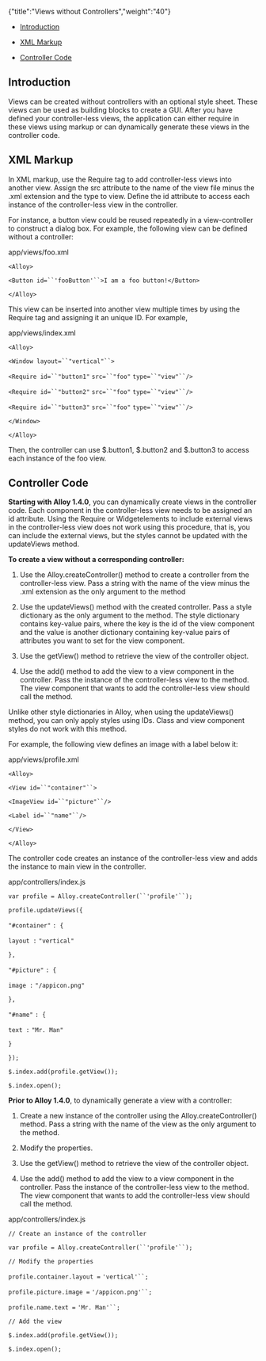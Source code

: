 {"title":"Views without Controllers","weight":"40"} 

*   [Introduction](#Introduction)
    
*   [XML Markup](#XMLMarkup)
    
*   [Controller Code](#ControllerCode)
    

## Introduction

Views can be created without controllers with an optional style sheet. These views can be used as building blocks to create a GUI. After you have defined your controller-less views, the application can either require in these views using markup or can dynamically generate these views in the controller code.

## XML Markup

In XML markup, use the Require tag to add controller-less views into another view. Assign the src attribute to the name of the view file minus the .xml extension and the type to view. Define the id attribute to access each instance of the controller-less view in the controller.

For instance, a button view could be reused repeatedly in a view-controller to construct a dialog box. For example, the following view can be defined without a controller:

app/views/foo.xml

`<Alloy>`

`<Button id=``'fooButton'``>I am a foo button!</Button>`

`</Alloy>`

This view can be inserted into another view multiple times by using the Require tag and assigning it an unique ID. For example,

app/views/index.xml

`<Alloy>`

`<Window layout=``"vertical"``>`

`<Require id=``"button1"` `src=``"foo"` `type=``"view"``/>`

`<Require id=``"button2"` `src=``"foo"` `type=``"view"``/>`

`<Require id=``"button3"` `src=``"foo"` `type=``"view"``/>`

`</Window>`

`</Alloy>`

Then, the controller can use $.button1, $.button2 and $.button3 to access each instance of the foo view.

## Controller Code

**Starting with Alloy 1.4.0**, you can dynamically create views in the controller code. Each component in the controller-less view needs to be assigned an id attribute. Using the Require or Widgetelements to include external views in the controller-less view does not work using this procedure, that is, you can include the external views, but the styles cannot be updated with the updateViews method.

**To create a view without a corresponding controller:**

1.  Use the Alloy.createController() method to create a controller from the controller-less view. Pass a string with the name of the view minus the .xml extension as the only argument to the method
    
2.  Use the updateViews() method with the created controller. Pass a style dictionary as the only argument to the method. The style dictionary contains key-value pairs, where the key is the id of the view component and the value is another dictionary containing key-value pairs of attributes you want to set for the view component.
    
3.  Use the getView() method to retrieve the view of the controller object.
    
4.  Use the add() method to add the view to a view component in the controller. Pass the instance of the controller-less view to the method. The view component that wants to add the controller-less view should call the method.
    

Unlike other style dictionaries in Alloy, when using the updateViews() method, you can only apply styles using IDs. Class and view component styles do not work with this method.

For example, the following view defines an image with a label below it:

app/views/profile.xml

`<Alloy>`

`<View id=``"container"``>`

`<ImageView id=``"picture"``/>`

`<Label id=``"name"``/>`

`</View>`

`</Alloy>`

The controller code creates an instance of the controller-less view and adds the instance to main view in the controller.

app/controllers/index.js

`var profile = Alloy.createController(``'profile'``);`

`profile.updateViews({`

`"#container"` `: {`

`layout :` `"vertical"`

`},`

`"#picture"` `: {`

`image :` `"/appicon.png"`

`},`

`"#name"` `: {`

`text :` `"Mr. Man"`

`}`

`});`

`$.index.add(profile.getView());`

`$.index.open();`

**Prior to Alloy 1.4.0**, to dynamically generate a view with a controller:

1.  Create a new instance of the controller using the Alloy.createController() method. Pass a string with the name of the view as the only argument to the method.
    
2.  Modify the properties.
    
3.  Use the getView() method to retrieve the view of the controller object.
    
4.  Use the add() method to add the view to a view component in the controller. Pass the instance of the controller-less view to the method. The view component that wants to add the controller-less view should call the method.
    

app/controllers/index.js

`// Create an instance of the controller`

`var profile = Alloy.createController(``'profile'``);`

`// Modify the properties`

`profile.container.layout =` `'vertical'``;`

`profile.picture.image =` `'/appicon.png'``;`

`profile.name.text =` `'Mr. Man'``;`

`// Add the view`

`$.index.add(profile.getView());`

`$.index.open();`